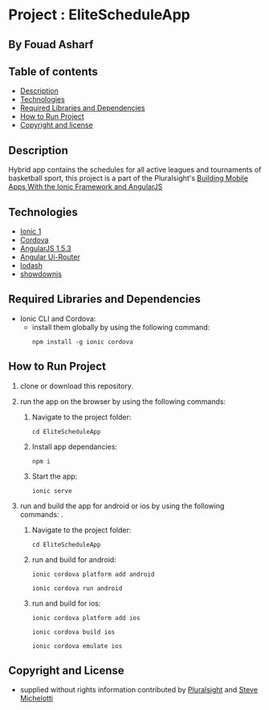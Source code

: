 # Project : EliteScheduleApp
## By  Fouad Asharf

## Table of contents
- [Description](#description)
- [Technologies](#technologies)
- [Required Libraries and Dependencies](#required-libraries-and-dependencies)
- [How to Run Project](#how-to-run-project)
- [Copyright and license](#copyright-and-license)

## Description
Hybrid app contains the schedules for all active leagues and tournaments of basketball sport, this project is a part of the
Pluralsight's [Building Mobile Apps With the Ionic Framework and AngularJS](https://www.pluralsight.com/courses/building-mobile-apps-ionic-framework-angularjs)


## Technologies
* [Ionic 1](https://ionicframework.com/docs/v1/)
* [Cordova](https://cordova.apache.org/docs/en/latest/)
* [AngularJS 1.5.3](https://code.angularjs.org/1.5.3/docs/guide)
* [Angular Ui-Router](https://ui-router.github.io/ng1/)
* [lodash](https://lodash.com/)
* [showdownjs](http://showdownjs.com/)



## Required Libraries and Dependencies
* Ionic CLI and Cordova:
     * install them globally by using the following command:
       ```
       npm install -g ionic cordova
       ```
## How to Run Project

1. clone or download this repository.

2. run the app on the browser by using the following commands:
      1. Navigate to the project folder:
          ```
          cd EliteScheduleApp
          ```
      2. Install app dependancies:
          ```
          npm i
          ```
      3. Start the app:
          ```
          ionic serve
          ```
      
 4. run and build the app for android or ios by using the following commands:
 .
      1. Navigate to the project folder:
          ```
          cd EliteScheduleApp
          ```
      2. run and build for android:
          ```
          ionic cordova platform add android
          ```
          ```
          ionic cordova run android
          ```
      3. run and build for ios:
          ```
          ionic cordova platform add ios
          ```
          ```
          ionic cordova build ios
          ```
          ```
          ionic cordova emulate ios
          ```


## Copyright and License
- supplied without rights information contributed by [Pluralsight](https://app.pluralsight.com) and [Steve Michelotti](https://app.pluralsight.com/profile/author/steve-michelotti)
